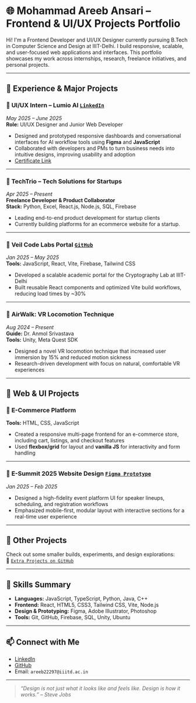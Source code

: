 # 🌐 Mohammad Areeb Ansari – Frontend & UI/UX Projects Portfolio

Hi! I'm a Frontend Developer and UI/UX Designer currently pursuing B.Tech in Computer Science and Design at IIIT-Delhi. I build responsive, scalable, and user-focused web applications and interfaces. This portfolio showcases my work across internships, research, freelance initiatives, and personal projects.

---

## 💼 Experience & Major Projects

### 🔹 **UI/UX Intern – Lumio AI** [`LinkedIn`](https://www.linkedin.com/company/lumio-ai/)  
*May 2025 – June 2025*  
**Role:** UI/UX Designer and Junior Web Developer  
- Designed and prototyped responsive dashboards and conversational interfaces for AI workflow tools using **Figma** and **JavaScript**  
- Collaborated with developers and PMs to turn business needs into intuitive designs, improving usability and adoption  
- [Certificate Link](https://drive.google.com/file/d/1Dhn9LPBt5Guv3aIqe01xhtimPKPcvzNC/view)

---

### 🔹 **TechTrio – Tech Solutions for Startups**  
*Apr 2025 – Present*  
**Freelance Developer & Product Collaborator**  
**Stack:** Python, Excel, React.js, Node.js, SQL, Firebase  
- Leading end-to-end product development for startup clients  
- Currently building platforms for an ecommerce website for a startup.

---

### 🔹 **Veil Code Labs Portal** [`GitHub`](https://github.com/Areeb22297/CryptoPortal)  
*Jan 2025 – May 2025*  
**Tools:** JavaScript, React, Vite, Firebase, Tailwind CSS  
- Developed a scalable academic portal for the Cryptography Lab at IIIT-Delhi  
- Built reusable React components and optimized Vite build workflows, reducing load times by ~30%

---

### 🔹 **AirWalk: VR Locomotion Technique**  
*Aug 2024 – Present*  
**Guide:** Dr. Anmol Srivastava  
**Tools:** Unity, Meta Quest SDK  
- Designed a novel VR locomotion technique that increased user immersion by 15% and reduced motion sickness  
- Research-driven development with focus on natural, comfortable VR experiences

---

## 🛒 Web & UI Projects

### 🔹 **E-Commerce Platform**  
**Tools:** HTML, CSS, JavaScript  
- Created a responsive multi-page frontend for an e-commerce store, including cart, listings, and checkout features  
- Used **flexbox/grid** for layout and **vanilla JS** for interactivity and form handling  

---

### 🔹 **E-Summit 2025 Website Design** [`Figma Prototype`](#)  
*Jan 2025 – Feb 2025*  
- Designed a high-fidelity event platform UI for speaker lineups, scheduling, and registration workflows  
- Emphasized mobile-first, modular layout with interactive sections for a real-time user experience  

---

## 📁 Other Projects

Check out some smaller builds, experiments, and design explorations:  
📌 [`Extra Projects on GitHub`](https://github.com/Areeb22297?tab=repositories)

---

## 🧠 Skills Summary

- **Languages:** JavaScript, TypeScript, Python, Java, C++  
- **Frontend:** React, HTML5, CSS3, Tailwind CSS, Vite, Node.js  
- **Design & Prototyping:** Figma, Adobe Illustrator, Photoshop  
- **Tools:** Git, GitHub, Firebase, SQL, Unity, Ubuntu  

---

## 📫 Connect with Me

- [LinkedIn](https://www.linkedin.com/in/mohammad-areeb-ansari-04b446318)  
- [GitHub](https://github.com/Areeb22297)  
- Email: `areeb22297@iiitd.ac.in`

---

> *“Design is not just what it looks like and feels like. Design is how it works.” – Steve Jobs*
